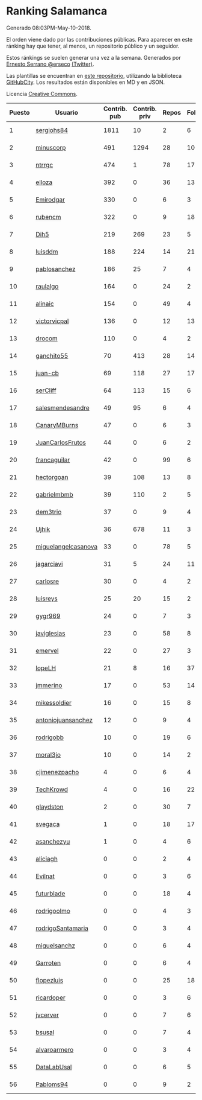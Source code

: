 # Ranking Salamanca

Generado 08:03PM-May-10-2018.

El orden viene dado por las contribuciones públicas. Para aparecer en este ránking hay que tener, al menos, un repositorio público y un seguidor.

Estos ránkings se suelen generar una vez a la semana. Generados por [Ernesto Serrano @erseco](https://github.com/erseco/) [(Twitter)](https://twitter.com/erseco).

Las plantillas se encuentran en [este repositorio](https://github.com/iblancasa/GH-Spanish-Ranking), utilizando la biblioteca [GitHubCity](https://github.com/iblancasa/GitHubCity). Los resultados están disponibles en MD y en JSON.

Licencia [Creative Commons](https://creativecommons.org/licenses/by/4.0/).

| Puesto   |  Usuario  | Contrib. pub | Contrib. priv |Repos| Followers | Desde |  Avatar  |
|----------|-----------|--------------|---------------|-----|-----------|-------|----------|
|1|[sergiohs84](https://github.com/sergiohs84)|1811|10|2|6|2015-03-28|![sergiohs84](https://avatars2.githubusercontent.com/u/11694066)|
|2|[minuscorp](https://github.com/minuscorp)|491|1294|28|10|2013-03-09|![minuscorp](https://avatars1.githubusercontent.com/u/3819883)|
|3|[ntrrgc](https://github.com/ntrrgc)|474|1|78|17|2011-08-24|![ntrrgc](https://avatars3.githubusercontent.com/u/1002436)|
|4|[elloza](https://github.com/elloza)|392|0|36|13|2015-02-24|![elloza](https://avatars2.githubusercontent.com/u/11179372)|
|5|[Emirodgar](https://github.com/Emirodgar)|330|0|6|3|2013-04-30|![Emirodgar](https://avatars1.githubusercontent.com/u/4302127)|
|6|[rubencm](https://github.com/rubencm)|322|0|9|18|2011-06-29|![rubencm](https://avatars2.githubusercontent.com/u/885208)|
|7|[Dih5](https://github.com/Dih5)|219|269|23|5|2015-04-22|![Dih5](https://avatars2.githubusercontent.com/u/12070738)|
|8|[luisddm](https://github.com/luisddm)|188|224|14|21|2012-12-06|![luisddm](https://avatars1.githubusercontent.com/u/2978951)|
|9|[pablosanchez](https://github.com/pablosanchez)|186|25|7|4|2015-11-08|![pablosanchez](https://avatars1.githubusercontent.com/u/15718615)|
|10|[raulalgo](https://github.com/raulalgo)|164|0|24|2|2014-07-03|![raulalgo](https://avatars2.githubusercontent.com/u/8058228)|
|11|[alinaic](https://github.com/alinaic)|154|0|49|4|2018-03-16|![alinaic](https://avatars1.githubusercontent.com/u/37437952)|
|12|[victorvicpal](https://github.com/victorvicpal)|136|0|12|13|2014-12-02|![victorvicpal](https://avatars0.githubusercontent.com/u/10044742)|
|13|[drocom](https://github.com/drocom)|110|0|4|2|2017-10-05|![drocom](https://avatars2.githubusercontent.com/u/32545645)|
|14|[ganchito55](https://github.com/ganchito55)|70|413|28|14|2013-06-17|![ganchito55](https://avatars2.githubusercontent.com/u/4716972)|
|15|[juan-cb](https://github.com/juan-cb)|69|118|27|17|2012-12-01|![juan-cb](https://avatars3.githubusercontent.com/u/2938045)|
|16|[serCliff](https://github.com/serCliff)|64|113|15|6|2015-07-27|![serCliff](https://avatars0.githubusercontent.com/u/13519478)|
|17|[salesmendesandre](https://github.com/salesmendesandre)|49|95|6|4|2016-04-03|![salesmendesandre](https://avatars1.githubusercontent.com/u/18242653)|
|18|[CanaryMBurns](https://github.com/CanaryMBurns)|47|0|6|3|2015-11-07|![CanaryMBurns](https://avatars0.githubusercontent.com/u/15707911)|
|19|[JuanCarlosFrutos](https://github.com/JuanCarlosFrutos)|44|0|6|2|2017-02-23|![JuanCarlosFrutos](https://avatars3.githubusercontent.com/u/25987492)|
|20|[francaguilar](https://github.com/francaguilar)|42|0|99|6|2015-03-19|![francaguilar](https://avatars3.githubusercontent.com/u/11558278)|
|21|[hectorgoan](https://github.com/hectorgoan)|39|108|13|8|2013-08-12|![hectorgoan](https://avatars0.githubusercontent.com/u/5213294)|
|22|[gabrielmbmb](https://github.com/gabrielmbmb)|39|110|2|5|2017-06-20|![gabrielmbmb](https://avatars2.githubusercontent.com/u/29572918)|
|23|[dem3trio](https://github.com/dem3trio)|37|0|9|4|2011-05-05|![dem3trio](https://avatars0.githubusercontent.com/u/770253)|
|24|[Ujhik](https://github.com/Ujhik)|36|678|11|3|2017-03-07|![Ujhik](https://avatars3.githubusercontent.com/u/26257128)|
|25|[miguelangelcasanova](https://github.com/miguelangelcasanova)|33|0|78|5|2011-04-02|![miguelangelcasanova](https://avatars3.githubusercontent.com/u/705695)|
|26|[jagarciavi](https://github.com/jagarciavi)|31|5|24|11|2012-05-07|![jagarciavi](https://avatars0.githubusercontent.com/u/1713002)|
|27|[carlosre](https://github.com/carlosre)|30|0|4|2|2013-12-17|![carlosre](https://avatars0.githubusercontent.com/u/6207629)|
|28|[luisreys](https://github.com/luisreys)|25|20|15|2|2015-11-18|![luisreys](https://avatars3.githubusercontent.com/u/15910155)|
|29|[gygr969](https://github.com/gygr969)|24|0|7|3|2015-11-14|![gygr969](https://avatars2.githubusercontent.com/u/15845488)|
|30|[javiglesias](https://github.com/javiglesias)|23|0|58|8|2014-10-06|![javiglesias](https://avatars3.githubusercontent.com/u/9042602)|
|31|[emervel](https://github.com/emervel)|22|0|27|3|2014-05-11|![emervel](https://avatars2.githubusercontent.com/u/7548274)|
|32|[lopeLH](https://github.com/lopeLH)|21|8|16|37|2014-04-29|![lopeLH](https://avatars1.githubusercontent.com/u/7440734)|
|33|[jmmerino](https://github.com/jmmerino)|17|0|53|14|2011-10-26|![jmmerino](https://avatars2.githubusercontent.com/u/1152640)|
|34|[mikessoldier](https://github.com/mikessoldier)|16|0|15|8|2013-10-23|![mikessoldier](https://avatars3.githubusercontent.com/u/5755381)|
|35|[antoniojuansanchez](https://github.com/antoniojuansanchez)|12|0|9|4|2013-10-01|![antoniojuansanchez](https://avatars0.githubusercontent.com/u/5586585)|
|36|[rodrigobb](https://github.com/rodrigobb)|10|0|19|6|2012-04-12|![rodrigobb](https://avatars2.githubusercontent.com/u/1637465)|
|37|[moral3jo](https://github.com/moral3jo)|10|0|14|2|2010-12-15|![moral3jo](https://avatars1.githubusercontent.com/u/524380)|
|38|[cjimenezpacho](https://github.com/cjimenezpacho)|4|0|6|4|2012-09-26|![cjimenezpacho](https://avatars3.githubusercontent.com/u/2428271)|
|39|[TechKrowd](https://github.com/TechKrowd)|4|0|16|22|2015-10-10|![TechKrowd](https://avatars2.githubusercontent.com/u/15065592)|
|40|[glaydston](https://github.com/glaydston)|2|0|30|7|2012-08-11|![glaydston](https://avatars0.githubusercontent.com/u/2137309)|
|41|[svegaca](https://github.com/svegaca)|1|0|18|17|2010-02-03|![svegaca](https://avatars0.githubusercontent.com/u/196002)|
|42|[asanchezyu](https://github.com/asanchezyu)|1|0|4|6|2014-05-13|![asanchezyu](https://avatars2.githubusercontent.com/u/7567924)|
|43|[aliciagh](https://github.com/aliciagh)|0|0|2|4|2012-01-12|![aliciagh](https://avatars2.githubusercontent.com/u/1325629)|
|44|[Evilnat](https://github.com/Evilnat)|0|0|3|6|2011-01-12|![Evilnat](https://avatars1.githubusercontent.com/u/560108)|
|45|[futurblade](https://github.com/futurblade)|0|0|18|4|2012-10-03|![futurblade](https://avatars3.githubusercontent.com/u/2479273)|
|46|[rodrigoolmo](https://github.com/rodrigoolmo)|0|0|4|3|2011-04-09|![rodrigoolmo](https://avatars2.githubusercontent.com/u/719905)|
|47|[rodrigoSantamaria](https://github.com/rodrigoSantamaria)|0|0|3|4|2012-04-02|![rodrigoSantamaria](https://avatars3.githubusercontent.com/u/1600691)|
|48|[miguelsanchz](https://github.com/miguelsanchz)|0|0|6|4|2012-07-10|![miguelsanchz](https://avatars2.githubusercontent.com/u/1951141)|
|49|[Garroten](https://github.com/Garroten)|0|0|6|4|2008-05-04|![Garroten](https://avatars1.githubusercontent.com/u/9264)|
|50|[flopezluis](https://github.com/flopezluis)|0|0|25|18|2010-11-01|![flopezluis](https://avatars0.githubusercontent.com/u/463135)|
|51|[ricardoper](https://github.com/ricardoper)|0|0|3|6|2013-08-04|![ricardoper](https://avatars2.githubusercontent.com/u/5161172)|
|52|[jvcerver](https://github.com/jvcerver)|0|0|7|6|2013-10-22|![jvcerver](https://avatars3.githubusercontent.com/u/5751143)|
|53|[bsusal](https://github.com/bsusal)|0|0|7|4|2014-02-26|![bsusal](https://avatars1.githubusercontent.com/u/6797598)|
|54|[alvaroarmero](https://github.com/alvaroarmero)|0|0|3|4|2016-01-22|![alvaroarmero](https://avatars1.githubusercontent.com/u/16842883)|
|55|[DataLabUsal](https://github.com/DataLabUsal)|0|0|6|5|2016-05-18|![DataLabUsal](https://avatars0.githubusercontent.com/u/19425138)|
|56|[Pabloms94](https://github.com/Pabloms94)|0|0|9|2|2016-02-11|![Pabloms94](https://avatars1.githubusercontent.com/u/17175704)|
